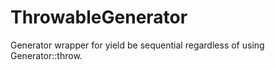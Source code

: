 # ThrowableGenerator

Generator wrapper for yield be sequential regardless of using Generator::throw.
